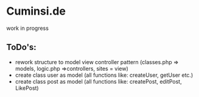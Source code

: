 ﻿# Cuminsi.de

work in progress

## ToDo's:

- rework structure to model view controller pattern (classes.php => models, logic.php =>controllers, sites = view)
- create class user as model (all functions like: createUser, getUser etc.)
- create class post as model (all functions like: createPost, editPost, LikePost)
